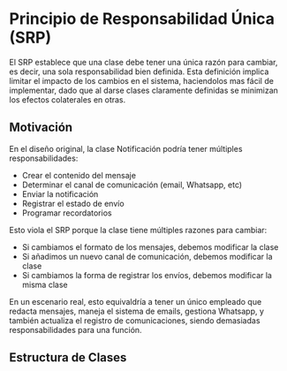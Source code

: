 # Principio de Responsabilidad Única (SRP)

El SRP establece que una clase debe tener una única razón para cambiar, es decir, una sola responsabilidad bien definida. Esta definición implica limitar el impacto de los cambios en el sistema, haciendolos mas fácil de implementar, dado que al darse clases claramente definidas se minimizan los efectos colaterales en otras.

## Motivación

En el diseño original, la clase Notificación podría tener múltiples responsabilidades:

  * Crear el contenido del mensaje
  * Determinar el canal de comunicación (email, Whatsapp, etc)
  * Enviar la notificación
  * Registrar el estado de envío
  * Programar recordatorios

Esto viola el SRP porque la clase tiene múltiples razones para cambiar:

  * Si cambiamos el formato de los mensajes, debemos modificar la clase
  * Si añadimos un nuevo canal de comunicación, debemos modificar la clase
  * Si cambiamos la forma de registrar los envíos, debemos modificar la misma clase

En un escenario real, esto equivaldría a tener un único empleado que redacta mensajes, maneja el sistema de emails, gestiona Whatsapp, y también actualiza el registro de comunicaciones, siendo demasiadas responsabilidades para una función.

## Estructura de Clases 

